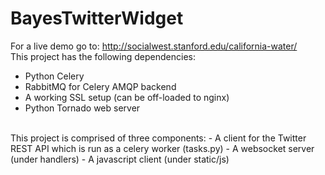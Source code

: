 BayesTwitterWidget
==================

For a live demo go to: http://socialwest.stanford.edu/california-water/
<br>
This project has the following dependencies:
- Python Celery
- RabbitMQ for Celery AMQP backend
- A working SSL setup (can be off-loaded to nginx)
- Python Tornado web server

<br>
This project is comprised of three components:
- A client for the Twitter REST API which is run as a celery worker (tasks.py)
- A websocket server (under handlers)
- A javascript client (under static/js)
